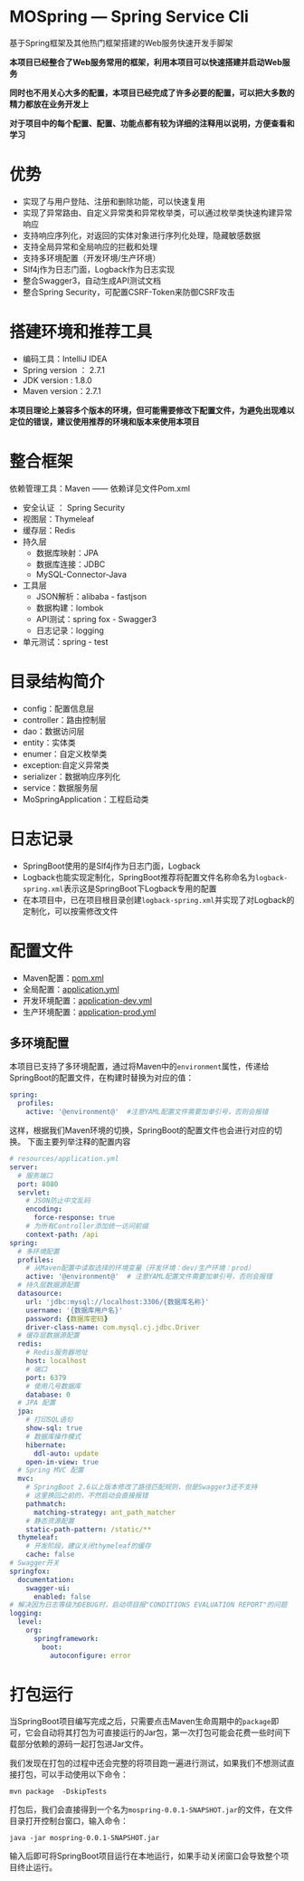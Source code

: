 # MOSpring — Spring Service Cli
基于Spring框架及其他热门框架搭建的Web服务快速开发手脚架

**本项目已经整合了Web服务常用的框架，利用本项目可以快速搭建并启动Web服务**

**同时也不用关心大多的配置，本项目已经完成了许多必要的配置，可以把大多数的精力都放在业务开发上**

**对于项目中的每个配置、配置、功能点都有较为详细的注释用以说明，方便查看和学习**

# 优势
- 实现了与用户登陆、注册和删除功能，可以快速复用
- 实现了异常路由、自定义异常类和异常枚举类，可以通过枚举类快速构建异常响应
- 支持响应序列化，对返回的实体对象进行序列化处理，隐藏敏感数据
- 支持全局异常和全局响应的拦截和处理
- 支持多环境配置（开发环境/生产环境）
- Slf4j作为日志门面，Logback作为日志实现
- 整合Swagger3，自动生成API测试文档
- 整合Spring Security，可配置CSRF-Token来防御CSRF攻击

# 搭建环境和推荐工具
- 编码工具：IntelliJ IDEA
- Spring version ： 2.7.1
- JDK version : 1.8.0
- Maven version：2.7.1

**本项目理论上兼容多个版本的环境，但可能需要修改下配置文件，为避免出现难以定位的错误，建议使用推荐的环境和版本来使用本项目**

# 整合框架
依赖管理工具：Maven —— 依赖详见文件Pom.xml
- 安全认证 ： Spring Security
- 视图层：Thymeleaf
- 缓存层：Redis
- 持久层
  - 数据库映射：JPA
  - 数据库连接：JDBC
  - MySQL-Connector-Java
- 工具层
  - JSON解析：alibaba - fastjson
  - 数据构建：lombok
  - API测试：spring fox - Swagger3
  - 日志记录：logging
- 单元测试：spring - test

# 目录结构简介
- config：配置信息层
- controller：路由控制层
- dao：数据访问层
- entity：实体类
- enumer：自定义枚举类
- exception:自定义异常类
- serializer：数据响应序列化
- service：数据服务层
- MoSpringApplication：工程启动类

# 日志记录
- SpringBoot使用的是Slf4j作为日志门面，Logback
- Logback也能实现定制化，SpringBoot推荐将配置文件名称命名为`logback-spring.xml`表示这是SpringBoot下Logback专用的配置
- 在本项目中，已在项目根目录创建`logback-spring.xml`并实现了对Logback的定制化，可以按需修改文件

# 配置文件
- Maven配置：[pom.xml](./pom.xml)
- 全局配置：[application.yml](./src/main/resources/application.yml)
- 开发环境配置：[application-dev.yml](./src/main/resources/application-dev.yml)
- 生产环境配置：[application-prod.yml](./src/main/resources/application-prod.yml)
## 多环境配置
本项目已支持了多环境配置，通过将Maven中的`environment`属性，传递给SpringBoot的配置文件，在构建时替换为对应的值：
```yaml
spring:
  profiles:
    active: '@environment@'  #注意YAML配置文件需要加单引号，否则会报错
```
这样，根据我们Maven环境的切换，SpringBoot的配置文件也会进行对应的切换。
下面主要列举注释的配置内容
```yaml
# resources/application.yml
server:
  # 服务端口
  port: 8080
  servlet:
    # JSON防止中文乱码
    encoding:
      force-response: true
    # 为所有Controller添加统一访问前缀
    context-path: /api
spring:
  # 多环境配置
  profiles:
    # 从Maven配置中读取选择的环境变量（开发环境：dev/生产环境：prod）
    active: '@environment@'  # 注意YAML配置文件需要加单引号，否则会报错
  # 持久层数据源配置
  datasource:
    url: 'jdbc:mysql://localhost:3306/{数据库名称}'
    username: '{数据库用户名}'
    password: {数据库密码}
    driver-class-name: com.mysql.cj.jdbc.Driver
  # 缓存层数据源配置
  redis:
    # Redis服务器地址
    host: localhost
    # 端口
    port: 6379
    # 使用几号数据库
    database: 0
  # JPA 配置
  jpa:
    # 打印SQL语句
    show-sql: true
    # 数据库操作模式
    hibernate:
      ddl-auto: update
    open-in-view: true
  # Spring MVC 配置
  mvc:
    # SpringBoot 2.6以上版本修改了路径匹配规则，但是Swagger3还不支持
    # 这里换回之前的，不然启动会直接报错
    pathmatch:
      matching-strategy: ant_path_matcher
    # 静态资源配置
    static-path-pattern: /static/**
  thymeleaf:
    # 开发阶段，建议关闭thymeleaf的缓存
    cache: false
# Swagger开关
springfox:
  documentation:
    swagger-ui:
      enabled: false
# 解决因为日志等级为DEBUG时，启动项目报"CONDITIONS EVALUATION REPORT"的问题
logging:
  level:
    org:
      springframework:
        boot:
          autoconfigure: error
```
# 打包运行
当SpringBoot项目编写完成之后，只需要点击Maven生命周期中的`package`即可，它会自动将其打包为可直接运行的Jar包，第一次打包可能会花费一些时间下载部分依赖的源码一起打包进Jar文件。

我们发现在打包的过程中还会完整的将项目跑一遍进行测试，如果我们不想测试直接打包，可以手动使用以下命令：
```shell
mvn package  -DskipTests
```
打包后，我们会直接得到一个名为`mospring-0.0.1-SNAPSHOT.jar`的文件，在文件目录打开控制台窗口，输入命令：
```shell
java -jar mospring-0.0.1-SNAPSHOT.jar
```
输入后即可将SpringBoot项目运行在本地运行，如果手动关闭窗口会导致整个项目终止运行。